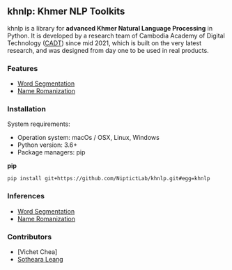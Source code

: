 ## khnlp: Khmer NLP Toolkits

khnlp is a library for **advanced Khmer Natural Language Processing** in Python. 
It is developed by a research team of Cambodia Academy of Digital Technology ([CADT](http://cadt.edu.kh/)) since mid 2021, which is built on the very latest research, and was designed from day one to be used in real products.
 
### Features
* [Word Segmentation](https://github.com/IDRI-LAB/Khmer-NLP-Tools/tree/main/khnlp/khnlp/segment)
* [Name Romanization](https://github.com/IDRI-LAB/Khmer-NLP-Tools/tree/main/khnlp/khnlp/romanize)

### Installation
System requirements:
* Operation system: macOs / OSX, Linux, Windows
* Python version: 3.6+
* Package managers: pip

**pip**

`pip install git+https://github.com/NiptictLab/khnlp.git#egg=khnlp`

### Inferences
* [Word Segmentation](https://github.com/IDRI-LAB/Khmer-NLP-Tools/tree/main/khnlp/inference/segment)
* [Name Romanization](https://github.com/IDRI-LAB/Khmer-NLP-Tools/tree/main/khnlp/inference/romanize)

### Contributors
* [Vichet Chea]
* [Sotheara Leang](mailto:leangsotheara@gmail.com)

